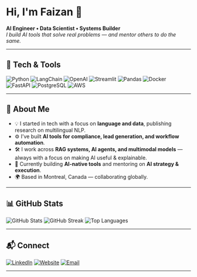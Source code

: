 # Hi, I'm Faizan 👋  
**AI Engineer • Data Scientist • Systems Builder**  
*I build AI tools that solve real problems — and mentor others to do the same.*

---

## 🚀 Tech & Tools
![Python](https://img.shields.io/badge/Python-3776AB?style=for-the-badge&logo=python&logoColor=white)
![LangChain](https://img.shields.io/badge/LangChain-000000?style=for-the-badge&logo=chainlink&logoColor=white)
![OpenAI](https://img.shields.io/badge/OpenAI-412991?style=for-the-badge&logo=openai&logoColor=white)
![Streamlit](https://img.shields.io/badge/Streamlit-FF4B4B?style=for-the-badge&logo=streamlit&logoColor=white)
![Pandas](https://img.shields.io/badge/Pandas-150458?style=for-the-badge&logo=pandas&logoColor=white)
![Docker](https://img.shields.io/badge/Docker-2496ED?style=for-the-badge&logo=docker&logoColor=white)
![FastAPI](https://img.shields.io/badge/FastAPI-009688?style=for-the-badge&logo=fastapi&logoColor=white)
![PostgreSQL](https://img.shields.io/badge/PostgreSQL-4169E1?style=for-the-badge&logo=postgresql&logoColor=white)
![AWS](https://img.shields.io/badge/AWS-FF9900?style=for-the-badge&logo=amazonaws&logoColor=white)

---

## 📌 About Me
- 💡 I started in tech with a focus on **language and data**, publishing research on multilingual NLP.  
- ⚙️ I’ve built **AI tools for compliance, lead generation, and workflow automation**.  
- 🛠 I work across **RAG systems, AI agents, and multimodal models** — always with a focus on making AI useful & explainable.  
- 🌱 Currently building **AI-native tools** and mentoring on **AI strategy & execution**.  
- 🌍 Based in Montreal, Canada — collaborating globally.  

---

## 📊 GitHub Stats
![GitHub Stats](https://github-readme-stats.vercel.app/api?username=innovatewithfaizan&show_icons=true&theme=radical)
![GitHub Streak](https://streak-stats.demolab.com?user=innovatewithfaizan&theme=radical&hide_border=true)
![Top Languages](https://github-readme-stats.vercel.app/api/top-langs/?username=innovatewithfaizan&layout=compact&theme=radical)

---

## 📬 Connect
[![LinkedIn](https://img.shields.io/badge/LinkedIn-0A66C2?style=for-the-badge&logo=linkedin&logoColor=white)](https://linkedin.com/in/innovatewithfaizan)
[![Website](https://img.shields.io/badge/Website-000000?style=for-the-badge&logo=About.me&logoColor=white)](https://innovatewithfaizan.com)
[![Email](https://img.shields.io/badge/Email-faizanmohani%40gmail.com-red?style=for-the-badge&logo=gmail&logoColor=white)](mailto:faizanmohani@gmail.com)

---
